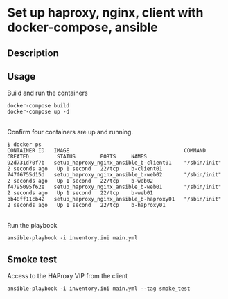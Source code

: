 # Set up haproxy, nginx, client with docker-compose, ansible

## Description

## Usage

Build and run the containers
```text
docker-compose build
docker-compose up -d
```

<br>Confirm four containers are up and running.
```
$ docker ps
CONTAINER ID   IMAGE                                     COMMAND        CREATED         STATUS        PORTS     NAMES
92d731d70f7b   setup_haproxy_nginx_ansible_b-client01    "/sbin/init"   2 seconds ago   Up 1 second   22/tcp    b-client01
747f6755d15d   setup_haproxy_nginx_ansible_b-web02       "/sbin/init"   2 seconds ago   Up 1 second   22/tcp    b-web02
f4795095f62e   setup_haproxy_nginx_ansible_b-web01       "/sbin/init"   2 seconds ago   Up 1 second   22/tcp    b-web01
bb48ff11cb42   setup_haproxy_nginx_ansible_b-haproxy01   "/sbin/init"   2 seconds ago   Up 1 second   22/tcp    b-haproxy01
```

<br>Run the playbook
```text
ansible-playbook -i inventory.ini main.yml 
```

## Smoke test

Access to the HAProxy VIP from the client
```text
ansible-playbook -i inventory.ini main.yml --tag smoke_test
```

